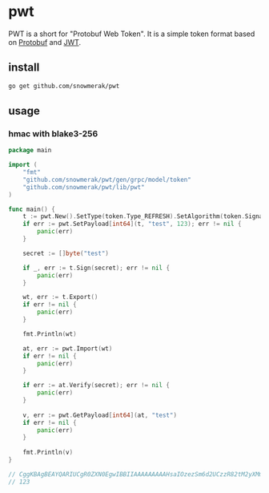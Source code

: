 # pwt

PWT is a short for "Protobuf Web Token". It is a simple token format based on [Protobuf](https://developers.google.com/protocol-buffers/) and [JWT](https://jwt.io/).

## install

```bash
go get github.com/snowmerak/pwt
```

## usage

### hmac with blake3-256

```go
package main

import (
	"fmt"
	"github.com/snowmerak/pwt/gen/grpc/model/token"
	"github.com/snowmerak/pwt/lib/pwt"
)

func main() {
	t := pwt.New().SetType(token.Type_REFRESH).SetAlgorithm(token.SignatureAlgorithm_HMAC, token.HashAlgorithm_BLAKE3_256)
	if err := pwt.SetPayload[int64](t, "test", 123); err != nil {
		panic(err)
	}

	secret := []byte("test")

	if _, err := t.Sign(secret); err != nil {
		panic(err)
	}

	wt, err := t.Export()
	if err != nil {
		panic(err)
	}

	fmt.Println(wt)

	at, err := pwt.Import(wt)
	if err != nil {
		panic(err)
	}

	if err := at.Verify(secret); err != nil {
		panic(err)
	}
	
	v, err := pwt.GetPayload[int64](at, "test")
	if err != nil {
        panic(err)
    }
	
	fmt.Println(v)
}

// CggKBAgBEAYQARIUCgR0ZXN0EgwIBBIIAAAAAAAAAHsaIOzezSm6d2UCzzR82tM2yXMmYCFuiTgkO4c5PYYQ9wSE
// 123
```
